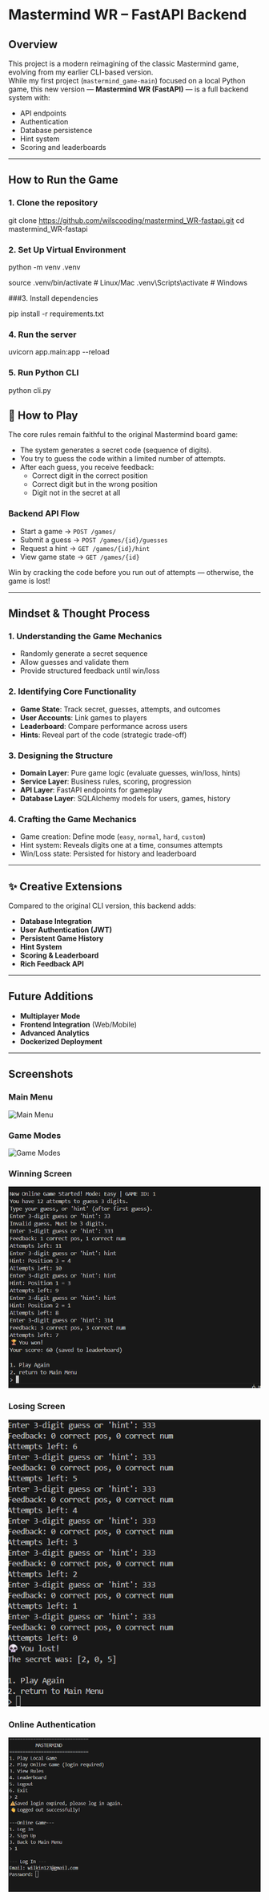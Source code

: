 #  Mastermind WR – FastAPI Backend

##  Overview

This project is a modern reimagining of the classic Mastermind game, evolving from my earlier CLI-based version.  
While my first project (`mastermind_game-main`) focused on a local Python game, this new version — **Mastermind WR (FastAPI)** — is a full backend system with:

- API endpoints
- Authentication
- Database persistence
- Hint system
- Scoring and leaderboards

---

##  How to Run the Game

### 1. Clone the repository

git clone https://github.com/wilscooding/mastermind_WR-fastapi.git
cd mastermind_WR-fastapi

### 2. Set Up Virtual Environment

python -m venv .venv

source .venv/bin/activate   # Linux/Mac
.venv\Scripts\activate      # Windows

###3. Install dependencies


pip install -r requirements.txt

### 4. Run the server

uvicorn app.main:app --reload

### 5. Run Python CLI
python cli.py

## 🎲 How to Play

The core rules remain faithful to the original Mastermind board game:

- The system generates a secret code (sequence of digits).
- You try to guess the code within a limited number of attempts.
- After each guess, you receive feedback:
  -  Correct digit in the correct position
  -  Correct digit but in the wrong position
  -  Digit not in the secret at all

###  Backend API Flow

- Start a game → `POST /games/`
- Submit a guess → `POST /games/{id}/guesses`
- Request a hint → `GET /games/{id}/hint`
- View game state → `GET /games/{id}`

Win by cracking the code before you run out of attempts — otherwise, the game is lost!

---

##  Mindset & Thought Process

### 1. Understanding the Game Mechanics

- Randomly generate a secret sequence
- Allow guesses and validate them
- Provide structured feedback until win/loss

### 2. Identifying Core Functionality

- **Game State**: Track secret, guesses, attempts, and outcomes
- **User Accounts**: Link games to players
- **Leaderboard**: Compare performance across users
- **Hints**: Reveal part of the code (strategic trade-off)

### 3. Designing the Structure

- **Domain Layer**: Pure game logic (evaluate guesses, win/loss, hints)
- **Service Layer**: Business rules, scoring, progression
- **API Layer**: FastAPI endpoints for gameplay
- **Database Layer**: SQLAlchemy models for users, games, history

### 4. Crafting the Game Mechanics

- Game creation: Define mode (`easy`, `normal`, `hard`, `custom`)
- Hint system: Reveals digits one at a time, consumes attempts
- Win/Loss state: Persisted for history and leaderboard

---

## ✨ Creative Extensions

Compared to the original CLI version, this backend adds:

-  **Database Integration**
-  **User Authentication (JWT)**
-  **Persistent Game History**
-  **Hint System**
-  **Scoring & Leaderboard**
-  **Rich Feedback API**

---

##  Future Additions

-  **Multiplayer Mode**
-  **Frontend Integration** (Web/Mobile)
-  **Advanced Analytics**
-  **Dockerized Deployment**

---

##  Screenshots

###  Main Menu
![Main Menu](docs/mastermaind_main_menu.png)

###  Game Modes
![Game Modes](docs/masterming_modes.png)

###  Winning Screen
![Winning Screen](docs/mastermind_win.png)

###  Losing Screen
![Losing Screen](docs/mastermind_losing.png)

###  Online Authentication
![Online Auth](docs/mastermind_online_auth.png)